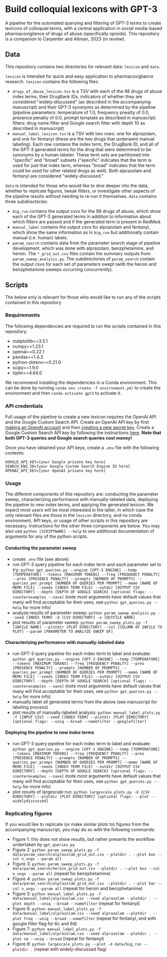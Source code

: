 # Build colloquial lexicons with GPT-3
A pipeline for the automated querying and filtering of GPT-3 terms to create lexicons of colloquial terms, with a central application in social media-based pharmacovigilance of drugs of abuse (specifically opioids). This repository is a companion to Carpenter and Altman, 2023 (in review).

## Data
This repository contains two directories for relevant data: `lexicon` and `data`.

`lexicon` is intended for quick and easy application to pharmacovigilance research. `lexicon` contains the following files:
- `drugs_of_abuse_lexicon.tsv` is a TSV with each of the 98 drugs of abuse index terms, their DrugBank IDs, indicators of whether they are considered "widely-discussed" (as described in the accompanying manuscript) and their GPT-3 synonyms as determined by the pipeline (pipeline parameters: temperature of 1.0, frequency pnealty of 0.0, presence penalty of 0.0, prompt template as described in manuscript; filters: drug name filter and Google search filter with depth 10 as described in manuscript)
- `manual_label_lexicon.tsv` is a TSV with two rows: one for alprazolam, and one for fentanyl (these are the two drugs that underwent manual labeling). Each row contains the index term, the DrugBank ID, and all of the GPT-3 generated terms for the drug that were determined to be synonyms by a human labeler. These term sets are partitioned into "specific" and "broad" subsets ("specific" indicates that the term is used for just that index term, whereas "broad" indicates that the term could be used for other related drugs as well). Both alprazolam and fentanyl are considered "widely-discussed."

`data` is intended for those who would like to dive deeper into the data, whether to replicate figures, tweak filters, or investigate other aspects of the pipeline results without needing to re-run it themselves. `data` contains three subdirectories:
- `big_run` contains the output csvs for the 98 drugs of abuse, which show each of the GPT-3 generated terms in addition to information about which filters are passed and if the generated term is present in RedMed.
- `manual_label` contains the output csvs for alprazolam and fentanyl, which show the same information as in `big_run` but additionally contain manual (i.e. human) labels.
- `param_search` contains data from the parameter search stage of pipeline development, which was done with alprazolam, benzphetamine, and heroin. The `*_grid_out.csv` files contain the summary outputs from `param_sweep_analysis.py`. The subdirectories of `param_search` contain the output csvs for each set of parameters swept (with the heroin and benzphetamine sweeps occurring concurrently).

## Scripts
The below only is relevant for those who would like to run any of the scripts contained in this repository 

### Requirements
The following dependencies are required to run the scripts contained in this repository:
- matplotlib==3.5.1
- numpy==1.23.1
- openai==0.22.1
- pandas==1.4.3
- python-dotenv==0.21.0
- scipy==1.9.0
- tqdm==4.64.0

We recommend installing the dependencies in a Conda environment. This can be done by running `conda env create -f environment.yml` to create the environment and then `conda activate gpt3` to activate it.

### API credentials
Full usage of the pipeline to create a new lexicon requires the OpenAI API and the Google Custom Search API. Create an OpenAI API key by first [making an OpenAI account](https://beta.openai.com/signup) and then [creating a new secret key](https://beta.openai.com/account/api-keys). Create a Google Custom Search API key by following the instructions [here](https://developers.google.com/custom-search/v1/overview). **Note that both GPT-3 queries and Google search queries cost money!**

Once you have obtained your API keys, create a `.env` file with the following contents:

```
GOOGLE_API_KEY=[your Google private key here]
SEARCH_ENG_ID=[your Google Custom Search Engine ID here]
OPENAI_API_KEY=[your OpenAI private key here]
```

### Usage
The different components of this repository are: conducting the parameter sweep, characterizing performance with manually-labeled data, deploying the pipeline to new index terms, and applying the generated lexicon. We expect most users will be most interested in the latter, in which case the only relevant files are those in the `lexicon` directory, and no conda environment, API keys, or usage of other scripts in this repository are necessary. Instructions for the other three components are below. You may also use `python [SCRIPTNAME] --help` to see additional documentation of arguments for any of the python scripts.

#### Conducting the parameter sweep
- create `.env` file (see above)
- run GPT-3 query pipeline for each index term and each parameter set to try: `python gpt_queries.py --engine [GPT-3 ENGINE] --temp [TEMPERATURE] --tokens [MAXIMUM TOKENS] --freq [FREQUENCY PENALTY] --pres [PRESENCE PENALTY] --prompts [NUMBER OF PROMPTS] --queries_per_prompt [NUMBER OF QUERIES PER PROMPT] --memo [NAME OF MEMO FILE] --seeds [INDEX TERM FILE] --outdir [OUTPUT CSV DIRECTORY] --depth [DEPTH OF GOOGLE SEARCH] [optional flags: --counterexamples --save]` (note most arguments have default values that many will find acceptable for their uses, see `python gpt_queries.py --help` for more info)
- analyze results of parameter sweep: `python param_sweep_analysis.py --seed [INDEX TERM] -d [CSV DIRECTORY] -o [OUTFILE NAME]`
- plot results of parameter sweep: `python param_sweep_plots.py -f [INFILE NAME] --plotdir [PLOT DIRECTORY] --col [COLUMN OF INFILE TO PLOT] --param [PARAMETER TO ANALYZE SWEEP OF]`

#### Characterizing performance with manually-labeled data
- run GPT-3 query pipeline for each index term to label and evaluate: `python gpt_queries.py --engine [GPT-3 ENGINE] --temp [TEMPERATURE] --tokens [MAXIMUM TOKENS] --freq [FREQUENCY PENALTY] --pres [PRESENCE PENALTY] --prompts [NUMBER OF PROMPTS] --queries_per_prompt [NUMBER OF QUERIES PER PROMPT] --memo [NAME OF MEMO FILE] --seeds [INDEX TERM FILE] --outdir [OUTPUT CSV DIRECTORY] --depth [DEPTH OF GOOGLE SEARCH] [optional flags: --counterexamples --save]` (note most arguments have default values that many will find acceptable for their uses, see `python gpt_queries.py --help` for more info)
- manually label all generated terms from the above (see manuscript for labeling process)
- plot results of manually-labeled analysis: `python manual_label_plots.py -f [INPUT CSV] --seed [INDEX TERM] --plotdir [PLOT DIRECTORY] [optional flags: --uniq --broad --namefilter --googlefilter]`

#### Deploying the pipeline to new index terms
- run GPT-3 query pipeline for each index term to label and evaluate: `python gpt_queries.py --engine [GPT-3 ENGINE] --temp [TEMPERATURE] --tokens [MAXIMUM TOKENS] --freq [FREQUENCY PENALTY] --pres [PRESENCE PENALTY] --prompts [NUMBER OF PROMPTS] --queries_per_prompt [NUMBER OF QUERIES PER PROMPT] --memo [NAME OF MEMO FILE] --seeds [INDEX TERM FILE] --outdir [OUTPUT CSV DIRECTORY] --depth [DEPTH OF GOOGLE SEARCH] [optional flags: --counterexamples --save]` (note most arguments have default values that many will find acceptable for their uses, see `python gpt_queries.py --help` for more info)
- plot results of largescale run: `python largescale_plots.py -d [CSV DIRECTORY] --plotdir [PLOT DIRECTORY] [optional flags: --plot --widelydiscussed]`

### Replicating figures
If you would like to replicate (or make similar plots to) figures from the accompanying manuscript, you may do so with the following commands:
- Figure 1: this does not show results, but rather presents the workflow undertaken by `gpt_queries.py`
- Figure 2: `python param_sweep_plots.py -f data/param_search/alprazolam_grid_out.csv --plotdir . --plot box --col n_ungs --param all`
- Figure 3: `python param_sweep_plots.py -f data/param_search/heroin_grid_out.csv --plotdir . --plot box --col n_ungs --param all` (repeat for benzphetamine)
- Figure 4: `python param_sweep_plots.py -f data/param_search/alprazolam_grid_out.csv --plotdir . --plot bar --col n_ungs --param all` (repeat for heroin and benzphetamine)
- Figure 5: `python manual_label_plots.py -f data/manual_label/alprazolam.csv --seed alprazolam --plotdir . --plot depth --uniq --broad --namefilter` (repeat for fentanyl)
- Figure 6: `python manual_label_plots.py -f data/manual_label/alprazolam.csv --seed alprazolam --plotdir . --plot freq --uniq --broad --namefilter` (repeat for fentanyl, and with google filter flag for 6c and 6d)
- Figure 7: `python manual_label_plots.py -f data/manual_label/alprazolam.csv --seed alprazolam --plotdir . --plot cm --uniq --broad` (repeat for fentanyl)
- Figure 8: `python largescale_plots.py --plot -d data/big_run --plotdir .` (repeat with widely-discussed flag)
